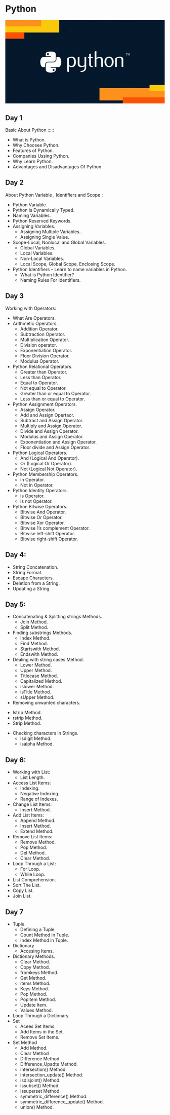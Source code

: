 # Python
![](/images/giphy.png)

## Day 1

Basic About Python :::::

- What is Python.
- Why Choosee Python.
- Features of Python.
- Companies Ussing Python.
- Why Learn  Python.
- Advantages and Disadvantages Of Python.

## Day 2

About Python Variable , Identifiers and Scope :

- Python Variable.
- Python is Dynamically Typed.
- Naming Variables.
- Python Reserved Keywords.
- Assigning Variables.
   * Assigning Multiple Variables..
   * Assigning Single Value.
- Scope-Local, Nonlocal and Global Variables.
   * Global Variables.
   * Local Variables.
   * Non-Local Variables.
   * Local Scope, Global Scope, Enclosing Scope.
- Python Identifiers – Learn to name variables in Python.
   * What is Python Identifier?
   * Naming Rules For Identifiers.

## Day 3

Working with Operators:

- What Are Operators.
- Arithmetic Operators.
  * Addition Operator.
  * Subtraction Operator.
  * Multiplication Operator.
  * Division operator.
  * Exponentiation Operator.
  * Floor Division Operator.
  * Modulus Operator.
- Python Relational Operators. 
  * Greater than Operator.
  * Less than Operator.
  * Equal to Operator.
  * Not equal to Operator.
  * Greater than or equal to Operator.
  * Less than or equal to Operator.
- Python Assignment Operators.
  * Assign Operator.
  * Add and Assign Opertaor.
  * Subtract and Assign Operator.
  * Multiply and Assign Operator.
  * Divide and Assign Operator.
  * Modulus and Assign Operator.
  * Exponentiation and Assign Operator.
  * Floor divide and Assign Operator.
- Python Logical Operators.
  * And (Logical And Operator).
  * Or (Logical Or Operator).
  * Not (Logical Not Operator).
- Python Membership Operators.
  * in Operator.
  * Not in Operator.
- Python Identity Operators.
  * is Operator.
  * is not Operator.
- Python Bitwise Operators.
  * Bitwise And Operator.
  * Bitwise Or Operator.
  * Bitwise Xor Operator.
  * Bitwise 1’s complement Operator.
  * Bitwise left-shift Operator.
  * Bitwise right-shift Operator.

## Day 4:

- String Concatenation.
- String Format.
- Escape Characters.
- Deletion from a String.
- Updating  a String.



## Day 5:

- Concatenating & Splitting strings Methods.
  * Join Method.
  * Split Method.
- Finding substrings Methods.
  * Index Method.
  * Find Method.
  * Startswith Method.
  * Endswith Method.
- Dealing with string cases Method.
  * Lower Method.
  * Upper Method.
  * Titlecase Method.
  * Capitalized Method.
  * islower Method.
  * isTitle Method.
  * sUpper Method.
 - Removing unwanted characters.
  * lstrip Method.
  * rstrip Method.
  * Strip Method. 
- Checking characters in Strings.
  * isdigit Method.
  * isalpha Method. 

   
   
 ## Day 6:

- Working with List:
   * List Length.
- Access List Items:
  * Indexing.
  * Negative Indexing.
  * Range of Indexes.
- Change List Items:
  * Insert Method.
- Add List Items:
  * Append Method.
  * Insert Method.
  * Extend Method.
- Remove List Items:
  * Remove Method.
  * Pop Method.
  * Del Method.
  * Clear Method.
- Loop Through a List:
  * For Loop.
  * While Loop.
- List Comprehension.
- Sort The List.
- Copy List.
- Join List.

## Day 7 

- Tuple.
  * Defining a Tuple.
  * Count Method in Tuple.
  * Index Method in Tuple.
- Dictionary
  * Accesing Items.
- Dictionary Methods.
  * Clear Method.
  * Copy Method.
  * fromkeys Method.
  * Get Method.
  * items Method.
  * Keys Method.
  * Pop Method.
  * Popitem Method.
  * Update Item.
  * Values Method.
- Loop Through a Dictionary.
- Set 
  * Acees Set Items.
  * Add Items in the Set.
  * Remove Set Items.
- Set Method
  * Add Method.
  * Clear Method
  * Difference Method.
  * Difference_Upadte Method.
  * intersection() Method.
  * intersection_update() Method.
  * isdisjoint() Method.
  * issubset() Method.
  * issuperset Method.
  * symmetric_difference() Method.
  * symmetric_difference_update() Method.
  * union() Method.
  
  
